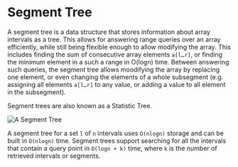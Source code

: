 # Segment Tree

A segment tree is a data structure that stores information about array intervals as a tree. This allows for answering range queries over an array efficiently, while still being flexible enough to allow modifying the array. This includes finding the sum of consecutive array elements `a[l…r]`, or finding the minimum element in a such a range in O(logn) time. Between answering such queries, the segment tree allows moodifying the array by replacing one element, or even changing the elements of a whole subsegment (e.g. assigning all elements `a[l…r]` to any value, or adding a value to all element in the subsegment).

Segment trees are also known as a Statistic Tree.

![A Segment Tree](https://media.geeksforgeeks.org/wp-content/cdn-uploads/segment-tree1.png)

A segment tree for a set `l` of `n` intervals uses `O(nlogn)` storage and can be built in `O(nlogn)` time. Segment trees support searching for all the intervals that contain a query point in `O(logn + k)` time, where `k` is the number of retrieved intervals or segments.
